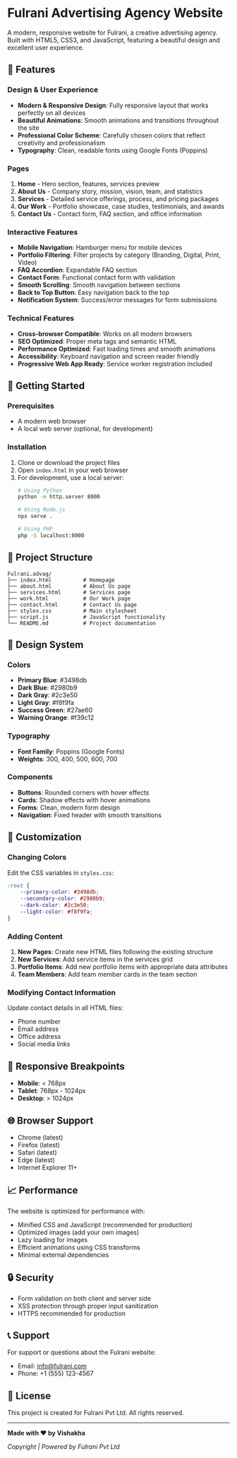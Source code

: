 # Fulrani Advertising Agency Website

A modern, responsive website for Fulrani, a creative advertising agency. Built with HTML5, CSS3, and JavaScript, featuring a beautiful design and excellent user experience.

## 🌟 Features

### Design & User Experience
- **Modern & Responsive Design**: Fully responsive layout that works perfectly on all devices
- **Beautiful Animations**: Smooth animations and transitions throughout the site
- **Professional Color Scheme**: Carefully chosen colors that reflect creativity and professionalism
- **Typography**: Clean, readable fonts using Google Fonts (Poppins)

### Pages
1. **Home** - Hero section, features, services preview
2. **About Us** - Company story, mission, vision, team, and statistics
3. **Services** - Detailed service offerings, process, and pricing packages
4. **Our Work** - Portfolio showcase, case studies, testimonials, and awards
5. **Contact Us** - Contact form, FAQ section, and office information

### Interactive Features
- **Mobile Navigation**: Hamburger menu for mobile devices
- **Portfolio Filtering**: Filter projects by category (Branding, Digital, Print, Video)
- **FAQ Accordion**: Expandable FAQ section
- **Contact Form**: Functional contact form with validation
- **Smooth Scrolling**: Smooth navigation between sections
- **Back to Top Button**: Easy navigation back to the top
- **Notification System**: Success/error messages for form submissions

### Technical Features
- **Cross-browser Compatible**: Works on all modern browsers
- **SEO Optimized**: Proper meta tags and semantic HTML
- **Performance Optimized**: Fast loading times and smooth animations
- **Accessibility**: Keyboard navigation and screen reader friendly
- **Progressive Web App Ready**: Service worker registration included

## 🚀 Getting Started

### Prerequisites
- A modern web browser
- A local web server (optional, for development)

### Installation
1. Clone or download the project files
2. Open `index.html` in your web browser
3. For development, use a local server:
   ```bash
   # Using Python
   python -m http.server 8000
   
   # Using Node.js
   npx serve .
   
   # Using PHP
   php -S localhost:8000
   ```

## 📁 Project Structure

```
Fulrani.advag/
├── index.html          # Homepage
├── about.html          # About Us page
├── services.html       # Services page
├── work.html           # Our Work page
├── contact.html        # Contact Us page
├── styles.css          # Main stylesheet
├── script.js           # JavaScript functionality
└── README.md           # Project documentation
```

## 🎨 Design System

### Colors
- **Primary Blue**: #3498db
- **Dark Blue**: #2980b9
- **Dark Gray**: #2c3e50
- **Light Gray**: #f8f9fa
- **Success Green**: #27ae60
- **Warning Orange**: #f39c12

### Typography
- **Font Family**: Poppins (Google Fonts)
- **Weights**: 300, 400, 500, 600, 700

### Components
- **Buttons**: Rounded corners with hover effects
- **Cards**: Shadow effects with hover animations
- **Forms**: Clean, modern form design
- **Navigation**: Fixed header with smooth transitions

## 🔧 Customization

### Changing Colors
Edit the CSS variables in `styles.css`:
```css
:root {
    --primary-color: #3498db;
    --secondary-color: #2980b9;
    --dark-color: #2c3e50;
    --light-color: #f8f9fa;
}
```

### Adding Content
1. **New Pages**: Create new HTML files following the existing structure
2. **New Services**: Add service items in the services grid
3. **Portfolio Items**: Add new portfolio items with appropriate data attributes
4. **Team Members**: Add team member cards in the team section

### Modifying Contact Information
Update contact details in all HTML files:
- Phone number
- Email address
- Office address
- Social media links

## 📱 Responsive Breakpoints

- **Mobile**: < 768px
- **Tablet**: 768px - 1024px
- **Desktop**: > 1024px

## 🌐 Browser Support

- Chrome (latest)
- Firefox (latest)
- Safari (latest)
- Edge (latest)
- Internet Explorer 11+

## 📈 Performance

The website is optimized for performance with:
- Minified CSS and JavaScript (recommended for production)
- Optimized images (add your own images)
- Lazy loading for images
- Efficient animations using CSS transforms
- Minimal external dependencies

## 🔒 Security

- Form validation on both client and server side
- XSS protection through proper input sanitization
- HTTPS recommended for production

## 📞 Support

For support or questions about the Fulrani website:
- Email: info@fulrani.com
- Phone: +1 (555) 123-4567

## 📄 License

This project is created for Fulrani Pvt Ltd. All rights reserved.

---

**Made with ❤️ by Vishakha**

*Copyright | Powered by Fulrani Pvt Ltd*
